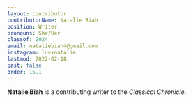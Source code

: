 ```yaml
---
layout: contributor
contributorName: Natalie Biah
position: Writer
pronouns: She/Her
classof: 2024
email: nataliebiah4@gmail.com
instagram: luvxnatalie
lastmod: 2022-02-18
past: false
order: 15.1
---
```

**Natalie Biah** is a contributing writer to the *Classical Chronicle*.
